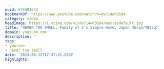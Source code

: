 ```yaml
---
uuid: 645601643
bookmarkOf: https://www.youtube.com/watch?v=mv714wR3Sd4
category: video
headImage: https://i.ytimg.com/vi/mv714wR3Sd4/maxresdefault.jpg
title: 'NEVER TOO SMALL: Family of 5’s Simple Home, Japan 45sqm/483sqft'
domain: youtube.com
description: ''
tags:
- youtube
- never too small
date: '2023-06-12T17:37:31.230Z'
highlights:
---
```



